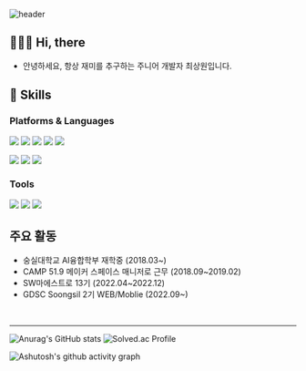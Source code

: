 ![header](https://capsule-render.vercel.app/api?type=cylinder&color=auto&text=ChoiSangwon's&fontAlignY=45&fontSize=40&height=150&animation=blinking&desc=github&descSize=35&descAlignY=70)


## 🧑🏻‍💻 Hi, there
- 안녕하세요, 항상 재미를 추구하는 주니어 개발자 최상원입니다.

## 💪 Skills
### Platforms & Languages
<p>
  <img src="https://img.shields.io/badge/html5-E34F26?style=for-the-badge&logo=html5&logoColor=white"> 
  <img src="https://img.shields.io/badge/JypeScript-F7DF1E?style=for-the-badge&logo=JavaScript&logoColor=white"/>
  <img src="https://img.shields.io/badge/TypeScript-3178C6?style=for-the-badge&logo=TypeScript&logoColor=white"/>
  <img src="https://img.shields.io/badge/React-61DAFB?style=for-the-badge&logo=React&logoColor=black"/>
  <img src="https://img.shields.io/badge/css-1572B6?style=for-the-badge&logo=css3&logoColor=white"> 
</p>
<p>

  <img src="https://img.shields.io/badge/c++-00599C?style=for-the-badge&logo=c%2B%2B&logoColor=white">
  <img src="https://img.shields.io/badge/python-3776AB?style=for-the-badge&logo=python&logoColor=white"> 
  <img src="https://img.shields.io/badge/Flutter-02569B?style=for-the-badge&logo=Flutter&logoColor=white"/>
</p>

### Tools

<p>
  <img src="https://img.shields.io/badge/aws-232F3E?style=for-the-badge&logo=amazonaws&logoColor=white">
  <img src="https://img.shields.io/badge/firebase-FFCA28?style=for-the-badge&logo=firebase&logoColor=white">
  <img src="https://img.shields.io/badge/github-181717?style=for-the-badge&logo=github&logoColor=white">
</p>

## 주요 활동
- 숭실대학교 AI융합학부 재학중 (2018.03~)
- CAMP 51.9 메이커 스페이스 매니저로 근무 (2018.09~2019.02)
- SW마에스트로 13기 (2022.04~2022.12)
- GDSC Soongsil 2기 WEB/Moblie (2022.09~)

<br/>

-----



![Anurag's GitHub stats](https://github-readme-stats.vercel.app/api?username=ChoiSangwon&show_icons=true&theme=radical)
![Solved.ac Profile](http://mazassumnida.wtf/api/v2/generate_badge?boj=fdsa200)

 
![Ashutosh's github activity graph](https://github-readme-activity-graph.cyclic.app/graph?username=ChoiSangwon&theme=react)

<!--
**ChoiSangwon/ChoiSangwon** is a ✨ _special_ ✨ repository because its `README.md` (this file) appears on your GitHub profile.

Here are some ideas to get you started:

- 🔭 I’m currently working on ...
- 🌱 I’m currently learning ...
- 👯 I’m looking to collaborate on ...
- 🤔 I’m looking for help with ...
- 💬 Ask me about ...
- 📫 How to reach me: ...
- 😄 Pronouns: ...
- ⚡ Fun fact: ...
-->
